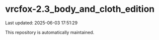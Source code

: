 # vrcfox-2.3_body_and_cloth_edition

Last updated: 2025-06-03 17:51:29

This repository is automatically maintained.
